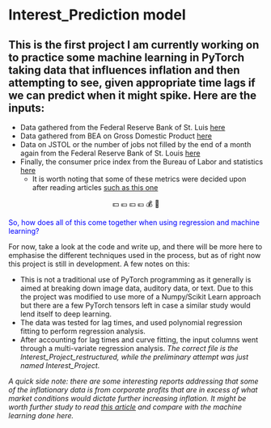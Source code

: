 # Interest_Prediction model
## This is the first project I am currently working on to practice some machine learning in PyTorch taking data that influences inflation and then attempting to see, given appropriate time lags if we can predict when it might spike. Here are the inputs:
* Data gathered from the Federal Reserve Bank of St. Luis [here](https://fred.stlouisfed.org/series/M1SL/)
* Data gathered from BEA on Gross Domestic Product [here](https://apps.bea.gov/iTable/?reqid=19&step=2&isuri=1&categories=survey#eyJhcHBpZCI6MTksInN0ZXBzIjpbMSwyLDNdLCJkYXRhIjpbWyJjYXRlZ29yaWVzIiwiU3VydmV5Il0sWyJOSVBBX1RhYmxlX0xpc3QiLCIzIl1dfQ==/)
* Data on JSTOL or the number of jobs not filled by the end of a month again from the Federal Reserve Bank of St. Louis [here](https://fred.stlouisfed.org/series/JTSJOL)
* Finally, the consumer price index from the Bureau of Labor and statistics [here](/https://data.bls.gov/timeseries/CUUR0000SA0&output_view=pct_12mths)
  * It is worth noting that some of these metrics were decided upon after reading articles [such as this one](https://hbr.org/2022/12/what-causes-inflation)

<p align="center">💵 💶 💴 💷 💰 💸 </p>
<font color="blue"> So, how does all of this come together when using regression and machine learning?</font>

For now, take a look at the code and write up, and there will be more here to emphasise the different techniques used in the process, but as of right now this project is still in development. A few notes on this:
* This is not a traditional use of PyTorch programming as it generally is aimed at breaking down image data, auditory data, or text. Due to this the project was modified to use more of a Numpy/Scikit Learn approach but there are a few PyTorch tensors left in case a similar study would lend itself to deep learning.
* The data was tested for lag times, and used polynomial regression fitting to perform regression analysis.
* After accounting for lag times and curve fitting, the input columns went through a multi-variate regression analysis. 
*The correct file is the Interest_Project_restructured, while the preliminary attempt was just named Interest_Project.*

*A quick side note: there are some interesting reports addressing that some of the inflationary data is from corporate profits that are in excess of what market conditions would dictate further increasing inflation. It might be worth further study to read [this article](/https://www.ineteconomics.org/perspectives/blog/profit-inflation-is-real) and compare with the machine learning done here.* 
